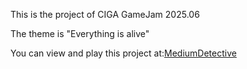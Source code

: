 This is the project of CIGA GameJam 2025.06

The theme is "Everything is alive"

You can view and play this project at:[MediumDetective](https://tanyyt.itch.io/mediumdetective)
